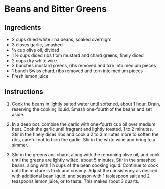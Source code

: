 # Beans and Bitter Greens
## Ingredients
- 2 cups dried white lima beans, soaked overnight
- 3 cloves garlic, smashed 
- ⅔ cup olive oil, divided 
- 1 ½ cups diced ribs from mustard and chard greens, finely diced 
- 2 cups dry white wine 
- 3 bunches mustard greens, ribs removed and torn into medium pieces 
 - 1 bunch Swiss chard, ribs removed and torn into medium pieces 
- Fresh lemon juice
 
 ## Instructions
 1. Cook the beans in lightly salted water until softened, about 1 hour. Drain, reserving the cooking liquid. Smash one-fourth of the beans and set aside.

2. In a deep pot, combine the garlic with one-fourth cup oil over medium heat. Cook the garlic until fragrant and lightly toasted, 1 to 2 minutes. Stir in the finely diced ribs and cook a 2 to 3 minutes more to soften the ribs, careful not to burn the garlic. Stir in the white wine and bring to a simmer.

3. Stir in the greens and chard, along with the remaining olive oil, and cook until the greens are lightly wilted, about 5 minutes. Stir in the smashed beans, along with 1½ cups of the bean cooking liquid. Continue to cook until the mixture is thick and creamy. Adjust the consistency as desired with additional bean liquid, and season with 1 tablespoon salt and 2 teaspoons lemon juice, or to taste. This makes about 3 quarts.